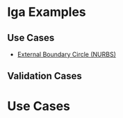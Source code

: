 # Iga Examples

## Use Cases
- [External Boundary Circle (NURBS) ](https://github.com/KratosMultiphysics/Examples/blob/master/iga/use_cases/README.md)

## Validation Cases

# Use Cases
